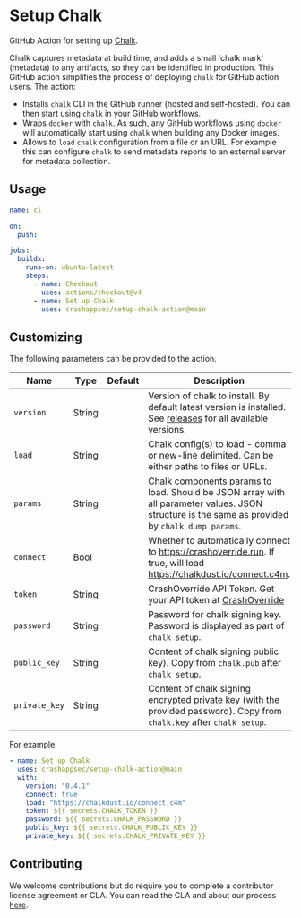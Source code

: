 # Setup Chalk

GitHub Action for setting up [Chalk].

Chalk captures metadata at build time, and adds a small 'chalk mark' (metadata)
to any artifacts, so they can be identified in production. This GitHub action
simplifies the process of deploying `chalk` for GitHub action users. The
action:

- Installs `chalk` CLI in the GitHub runner (hosted and
  self-hosted). You can then start using `chalk` in your GitHub workflows.
- Wraps `docker` with `chalk`. As such, any GitHub workflows using `docker`
  will automatically start using `chalk` when building any Docker images.
- Allows to `load` `chalk` configuration from a file or an URL. For
  example this can configure `chalk` to send metadata reports to an
  external server for metadata collection.

## Usage

```yaml
name: ci

on:
  push:

jobs:
  buildx:
    runs-on: ubuntu-latest
    steps:
      - name: Checkout
        uses: actions/checkout@v4
      - name: Set up Chalk
        uses: crashappsec/setup-chalk-action@main
```

## Customizing

The following parameters can be provided to the action.

| Name          | Type   | Default | Description                                                                                                                                     |
| ------------- | ------ | ------- | ----------------------------------------------------------------------------------------------------------------------------------------------- |
| `version`     | String |         | Version of chalk to install. By default latest version is installed. See [releases] for all available versions.                                 |
| `load`        | String |         | Chalk config(s) to load - comma or new-line delimited. Can be either paths to files or URLs.                                                    |
| `params`      | String |         | Chalk components params to load. Should be JSON array with all parameter values. JSON structure is the same as provided by `chalk dump params`. |
| `connect`     | Bool   |         | Whether to automatically connect to https://crashoverride.run. If true, will load https://chalkdust.io/connect.c4m.                             |
| `token`       | String |         | CrashOverride API Token. Get your API token at [CrashOverride]                                                                                  |
| `password`    | String |         | Password for chalk signing key. Password is displayed as part of `chalk setup`.                                                                 |
| `public_key`  | String |         | Content of chalk signing public key). Copy from `chalk.pub` after `chalk setup`.                                                                |
| `private_key` | String |         | Content of chalk signing encrypted private key (with the provided password). Copy from `chalk.key` after `chalk setup`.                         |

For example:

```yaml
- name: Set up Chalk
  uses: crashappsec/setup-chalk-action@main
  with:
    version: "0.4.1"
    connect: true
    load: "https://chalkdust.io/connect.c4m"
    token: ${{ secrets.CHALK_TOKEN }}
    password: ${{ secrets.CHALK_PASSWORD }}
    public_key: ${{ secrets.CHALK_PUBLIC_KEY }}
    private_key: ${{ secrets.CHALK_PRIVATE_KEY }}
```

[chalk]: https://github.com/crashappsec/chalk/
[releases]: https://crashoverride.com/releases
[CrashOverride]: https://crashoverride.run

## Contributing

We welcome contributions but do require you to complete a contributor
license agreement or CLA. You can read the CLA and about our process
[here](https://github.com/crashappsec/.github/blob/main/CLA-process.md).
